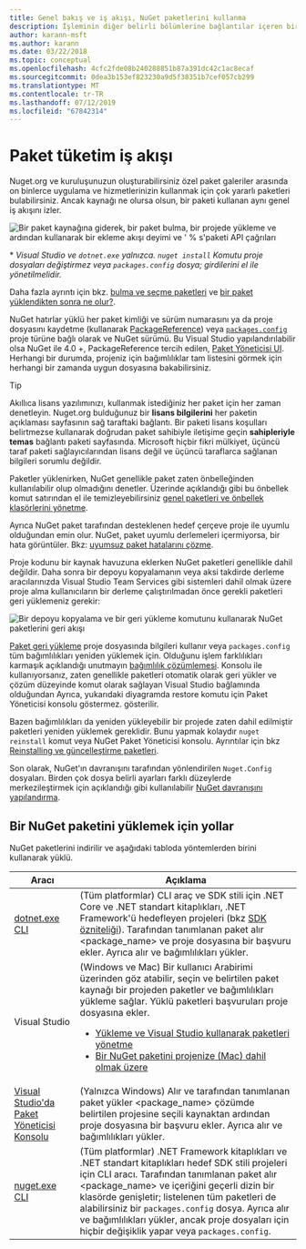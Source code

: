 ```yaml
---
title: Genel bakış ve iş akışı, NuGet paketlerini kullanma
description: İşleminin diğer belirli bölümlerine bağlantılar içeren bir proje içinde NuGet paketlerini kullanma işlemine bir genel bakış.
author: karann-msft
ms.author: karann
ms.date: 03/22/2018
ms.topic: conceptual
ms.openlocfilehash: 4cfc2fde08b240288851b87a391dc42c1ac8ecaf
ms.sourcegitcommit: 0dea3b153ef823230a9d5f38351b7cef057cb299
ms.translationtype: MT
ms.contentlocale: tr-TR
ms.lasthandoff: 07/12/2019
ms.locfileid: "67842314"
---
```

# <a name="package-consumption-workflow"></a>Paket tüketim iş akışı

Nuget.org ve kuruluşunuzun oluşturabilirsiniz özel paket galeriler arasında on binlerce uygulama ve hizmetlerinizin kullanmak için çok yararlı paketleri bulabilirsiniz. Ancak kaynağı ne olursa olsun, bir paketi kullanan aynı genel iş akışını izler.

![Bir paket kaynağına giderek, bir paket bulma, bir projede yükleme ve ardından kullanarak bir ekleme akışı deyimi ve ' % s'paketi API çağrıları](media/Overview-01-GeneralFlow.png)

\* _Visual Studio ve `dotnet.exe` yalnızca. `nuget install` Komutu proje dosyaları değiştirmez veya `packages.config` dosya; girdilerini el ile yönetilmelidir._

Daha fazla ayrıntı için bkz. [bulma ve seçme paketleri](../consume-packages/finding-and-choosing-packages.md) ve [bir paket yüklendikten sonra ne olur?](../concepts/package-installation-process.md).

NuGet hatırlar yüklü her paket kimliği ve sürüm numarasını ya da proje dosyasını kaydetme (kullanarak [PackageReference](../consume-packages/package-references-in-project-files.md)) veya [ `packages.config` ](../reference/packages-config.md)proje türüne bağlı olarak ve NuGet sürümü. Bu Visual Studio yapılandırılabilir olsa NuGet ile 4.0 +, PackageReference tercih edilen, [Paket Yöneticisi UI](../tools/package-manager-ui.md). Herhangi bir durumda, projeniz için bağımlılıklar tam listesini görmek için herhangi bir zamanda uygun dosyasına bakabilirsiniz.

> [!Tip]
> Akıllıca lisans yazılımınızı, kullanmak istediğiniz her paket için her zaman denetleyin. Nuget.org bulduğunuz bir **lisans bilgilerini** her paketin açıklaması sayfasının sağ taraftaki bağlantı. Bir paketi lisans koşulları belirtmezse kullanarak doğrudan paket sahibiyle iletişime geçin **sahipleriyle temas** bağlantı paketi sayfasında. Microsoft hiçbir fikri mülkiyet, üçüncü taraf paketi sağlayıcılarından lisans değil ve üçüncü taraflarca sağlanan bilgileri sorumlu değildir.

Paketler yüklenirken, NuGet genellikle paket zaten önbelleğinden kullanılabilir olup olmadığını denetler. Üzerinde açıklandığı gibi bu önbellek komut satırından el ile temizleyebilirsiniz [genel paketleri ve önbellek klasörlerini yönetme](../consume-packages/managing-the-global-packages-and-cache-folders.md).

Ayrıca NuGet paket tarafından desteklenen hedef çerçeve proje ile uyumlu olduğundan emin olur. NuGet, paket uyumlu derlemeleri içermiyorsa, bir hata görüntüler. Bkz: [uyumsuz paket hatalarını çözme](dependency-resolution.md#resolving-incompatible-package-errors).

Proje kodunu bir kaynak havuzuna eklerken NuGet paketleri genellikle dahil değildir. Daha sonra bir depoyu kopyalamanın veya aksi takdirde derleme aracılarınızda Visual Studio Team Services gibi sistemleri dahil olmak üzere proje alma kullanıcıların bir derleme çalıştırılmadan önce gerekli paketleri geri yüklemeniz gerekir:

![Bir depoyu kopyalama ve bir geri yükleme komutunu kullanarak NuGet paketlerini geri akışı](media/Overview-02-RestoreFlow.png)

[Paket geri yükleme](../consume-packages/package-restore.md) proje dosyasında bilgileri kullanır veya `packages.config` tüm bağımlılıkları yeniden yüklemek için. Olduğunu işlem farklılıkları karmaşık açıklandığı unutmayın [bağımlılık çözümlemesi](../consume-packages/dependency-resolution.md). Konsolu ile kullanıyorsanız, zaten genellikle paketleri otomatik olarak geri yükler ve çözüm düzeyinde komut olarak sağlayan Visual Studio bağlamında olduğundan Ayrıca, yukarıdaki diyagramda restore komutu için Paket Yöneticisi konsolu göstermez. gösterilir.

Bazen bağımlılıkları da yeniden yükleyebilir bir projede zaten dahil edilmiştir paketleri yeniden yüklemek gereklidir. Bunu yapmak kolaydır `nuget reinstall` komut veya NuGet Paket Yöneticisi konsolu. Ayrıntılar için bkz [Reinstalling ve güncelleştirme paketleri](../consume-packages/reinstalling-and-updating-packages.md).

Son olarak, NuGet'ın davranışını tarafından yönlendirilen `Nuget.Config` dosyaları. Birden çok dosya belirli ayarları farklı düzeylerde merkezileştirmek için açıklandığı gibi kullanılabilir [NuGet davranışını yapılandırma](../consume-packages/configuring-nuget-behavior.md).

## <a name="ways-to-install-a-nuget-package"></a>Bir NuGet paketini yüklemek için yollar

NuGet paketlerini indirilir ve aşağıdaki tabloda yöntemlerden birini kullanarak yüklü.

| Aracı | Açıklama |
| --- | --- |
| [dotnet.exe CLI](install-use-packages-dotnet-cli.md) | (Tüm platformlar) CLI araç ve SDK stili için .NET Core ve .NET standart kitaplıkları, .NET Framework'ü hedefleyen projeleri (bkz [SDK özniteliği](/dotnet/core/tools/csproj#additions)). Tarafından tanımlanan paket alır \<package_name\> ve proje dosyasına bir başvuru ekler. Ayrıca alır ve bağımlılıkları yükler. |
| Visual Studio | (Windows ve Mac) Bir kullanıcı Arabirimi üzerinden göz atabilir, seçin ve belirtilen paket kaynağı bir projeden paketler ve bağımlılıkları yükleme sağlar. Yüklü paketleri başvuruları proje dosyasına ekler.<ul><li>[Yükleme ve Visual Studio kullanarak paketleri yönetme](../tools/package-manager-ui.md)</li><li>[Bir NuGet paketini projenize (Mac) dahil olmak üzere](/visualstudio/mac/nuget-walkthrough)</li></ul> |
| [Visual Studio'da Paket Yöneticisi Konsolu](../tools/package-manager-console.md) | (Yalnızca Windows) Alır ve tarafından tanımlanan paket yükler \<package_name\> çözümde belirtilen projesine seçili kaynaktan ardından proje dosyasına bir başvuru ekler. Ayrıca alır ve bağımlılıkları yükler. |
| [nuget.exe CLI](install-use-packages-dotnet-cli.md) | (Tüm platformlar) .NET Framework kitaplıkları ve .NET standart kitaplıkları hedef SDK stili projeleri için CLI aracı. Tarafından tanımlanan paket alır \<package_name\> ve içeriğini geçerli dizin bir klasörde genişletir; listelenen tüm paketleri de alabilirsiniz bir `packages.config` dosya. Ayrıca alır ve bağımlılıkları yükler, ancak proje dosyaları için hiçbir değişiklik yapar veya `packages.config`. |

